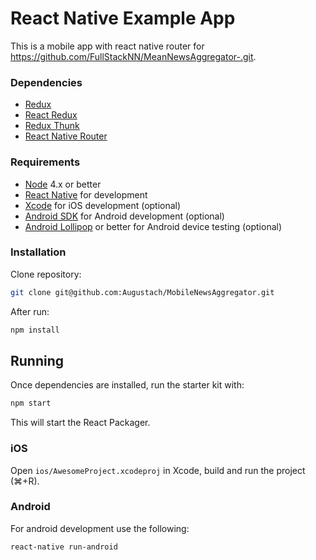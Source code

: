 # React Native Example App

This is a mobile app with react native router for https://github.com/FullStackNN/MeanNewsAggregator-.git.
### Dependencies

- [Redux](https://github.com/reactjs/redux)
- [React Redux](https://github.com/reactjs/react-redux)
- [Redux Thunk](https://github.com/gaearon/redux-thunk)
- [React Native Router](https://github.com/aksonov/react-native-router-flux)


### Requirements

- [Node](https://nodejs.org) 4.x or better
- [React Native](http://facebook.github.io/react-native/docs/getting-started.html) for development
- [Xcode](https://developer.apple.com/xcode/) for iOS development (optional)
- [Android SDK](https://developer.android.com/sdk/) for Android development (optional)
- [Android Lollipop](https://www.android.com/versions/lollipop-5-0/) or better for Android device testing (optional)

### Installation

Clone repository:
```sh
git clone git@github.com:Augustach/MobileNewsAggregator.git
```
After run:
```sh
npm install
```

## Running

Once dependencies are installed, run the starter kit with:

```sh
npm start
```

This will start the React Packager.

### iOS

Open `ios/AwesomeProject.xcodeproj` in Xcode, build and run the project (⌘+R).

### Android

For android development use the following:

```sh
react-native run-android
```
